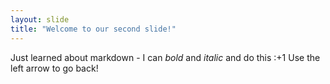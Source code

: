 ```yaml
---
layout: slide
title: "Welcome to our second slide!"
---
```

Just learned about markdown - I can *bold* and *italic* and do this :+1
Use the left arrow to go back!
